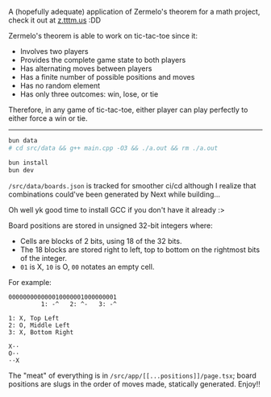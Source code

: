 A (hopefully adequate) application of Zermelo's theorem for a math project, check it out at [z.tttm.us](https://z.tttm.us) :DD

Zermelo's theorem is able to work on tic-tac-toe since it:
- Involves two players
- Provides the complete game state to both players
- Has alternating moves between players
- Has a finite number of possible positions and moves
- Has no random element
- Has only three outcomes: win, lose, or tie

Therefore, in any game of tic-tac-toe, either player can play perfectly to either force a win or tie.

___

```bash
bun data
# cd src/data && g++ main.cpp -O3 && ./a.out && rm ./a.out

bun install
bun dev
```

`/src/data/boards.json` is tracked for smoother ci/cd although I realize that combinations could've been generated by Next while building...

Oh well yk good time to install GCC if you don't have it already :>

Board positions are stored in unsigned 32-bit integers where:
- Cells are blocks of 2 bits, using 18 of the 32 bits.
- The 18 blocks are stored right to left, top to bottom on the rightmost bits of the integer.
- `01` is X, `10` is O, `00` notates an empty cell.

For example:
```
000000000000010000001000000001
         1: -^   2: ^-   3: -^

1: X, Top Left
2: O, Middle Left
3: X, Bottom Right

X··
O··
··X
```

The "meat" of everything is in `/src/app/[[...positions]]/page.tsx`; board positions are slugs in the order of moves made, statically generated. Enjoy!!